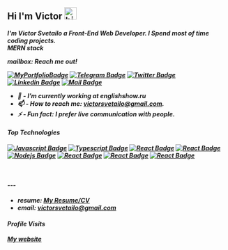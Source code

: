 ## Hi I'm Victor <img src="https://user-images.githubusercontent.com/1303154/88677602-1635ba80-d120-11ea-84d8-d263ba5fc3c0.gif" width="28px" height="28px" alt="hi">

<b><i>I'm Victor Svetailo a Front-End Web Developer. I Spend most of time coding projects.<i/><b/> 
  <br />
<b><i>MERN stack<i/><b/> 
  
mailbox: Reach me out!

[![MyPortfolioBadge](https://img.shields.io/badge/-MyPortfolio-000?style=flat&labelColor=000&logo=CodeSandbox&logoColor=white&link=https://svetailo.com)](https://svetailo.com/)
[![Telegram Badge](https://img.shields.io/badge/-Telegram-white?style=flat&labelColor=26A5E4&logo=telegram&logoColor=white&link=https://t.me/svetailo)](https://t.me/svetailo)
[![Twitter Badge](https://img.shields.io/badge/-@Twitter-1ca0f1?style=flat&labelColor=1ca0f1&logo=twitter&logoColor=white&link=https://twitter.com/VictorSvetailo)](https://twitter.com/VictorSvetailo) 
[![Linkedin Badge](https://img.shields.io/badge/-Linkedin-0e76a8?style=flat&labelColor=0e76a8&logo=linkedin&logoColor=white)](https://www.linkedin.com/in/svetailo/) 
[![Mail Badge](https://img.shields.io/badge/-victorsvetailo@gmail.com-c0392b?style=flat&labelColor=c0392b&logo=gmail&logoColor=white)](mailto:victorsvetailo@gmail.com)

<!-- TODO -->

- 🔭 - I’m currently working at englishshow.ru
- 📫 - How to reach me: victorsvetailo@gmail.com.
- ⚡ - Fun fact: I prefer live communication with people.

#### Top Technologies

<!-- TODO: Make technologies links takes you to repositories -->

[![Javascript Badge](https://img.shields.io/badge/-Javascript-F0DB4F?style=for-the-badge&labelColor=black&logo=javascript&logoColor=F0DB4F)](#) 
[![Typescript Badge](https://img.shields.io/badge/-Typescript-007acc?style=for-the-badge&labelColor=black&logo=typescript&logoColor=007acc)](#) 
[![React Badge](https://img.shields.io/badge/-React-61DBFB?style=for-the-badge&labelColor=black&logo=react&logoColor=61DBFB)](#) 
[![React Badge](https://img.shields.io/badge/-REDUX-764ABC?style=for-the-badge&labelColor=black&logo=redux&logoColor=764ABC)](#) 
[![Nodejs Badge](https://img.shields.io/badge/-Nodejs-3C873A?style=for-the-badge&labelColor=black&logo=node.js&logoColor=3C873A)](#)
[![React Badge](https://img.shields.io/badge/-Git-F05032?style=for-the-badge&labelColor=black&logo=git&logoColor=F05032)](#) [![React Badge](https://img.shields.io/badge/-html5-E34F26?style=for-the-badge&labelColor=black&logo=html5&logoColor=E34F26)](#) 
[![React Badge](https://img.shields.io/badge/-sass-CC6699?style=for-the-badge&labelColor=black&logo=sass&logoColor=CC6699)](#) 

<br />

#### ---
- resume: [My Resume/CV](https://github.com/VictorSvetailo/MyResume-CV/blob/main/SvetailoResumeCV.pdf)
- email: victorsvetailo@gmail.com


#### Profile Visits 
[My website](https://svetailo.com)

<!-- <details>
<summary>
  More stuff about me
</summary>
 -->
